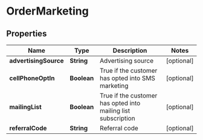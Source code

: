 
# OrderMarketing

## Properties
Name | Type | Description | Notes
------------ | ------------- | ------------- | -------------
**advertisingSource** | **String** | Advertising source |  [optional]
**cellPhoneOptIn** | **Boolean** | True if the customer has opted into SMS marketing |  [optional]
**mailingList** | **Boolean** | True if the customer has opted into mailing list subscription |  [optional]
**referralCode** | **String** | Referral code |  [optional]




